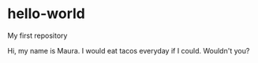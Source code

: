 # hello-world
My first repository

Hi, my name is Maura.
I would eat tacos everyday if I could. Wouldn't you?
